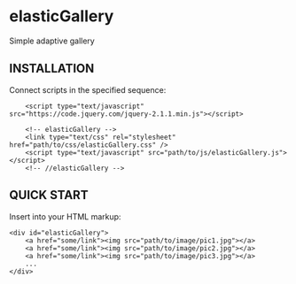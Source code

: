 elasticGallery
=============================

Simple adaptive gallery


INSTALLATION
------------

Connect scripts in the specified sequence:

      	<script type="text/javascript" src="https://code.jquery.com/jquery-2.1.1.min.js"></script>  

      	<!-- elasticGallery -->
      	<link type="text/css" rel="stylesheet" href="path/to/css/elasticGallery.css" />  
		<script type="text/javascript" src="path/to/js/elasticGallery.js"></script>  
		<!-- //elasticGallery -->

QUICK START
-----------

Insert into your HTML markup:

    <div id="elasticGallery">
        <a href="some/link"><img src="path/to/image/pic1.jpg"></a>
        <a href="some/link"><img src="path/to/image/pic2.jpg"></a>
        <a href="some/link"><img src="path/to/image/pic3.jpg"></a>
        ...
    </div>



